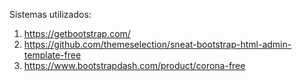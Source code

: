 Sistemas utilizados:

1. https://getbootstrap.com/
2. https://github.com/themeselection/sneat-bootstrap-html-admin-template-free
3. https://www.bootstrapdash.com/product/corona-free
